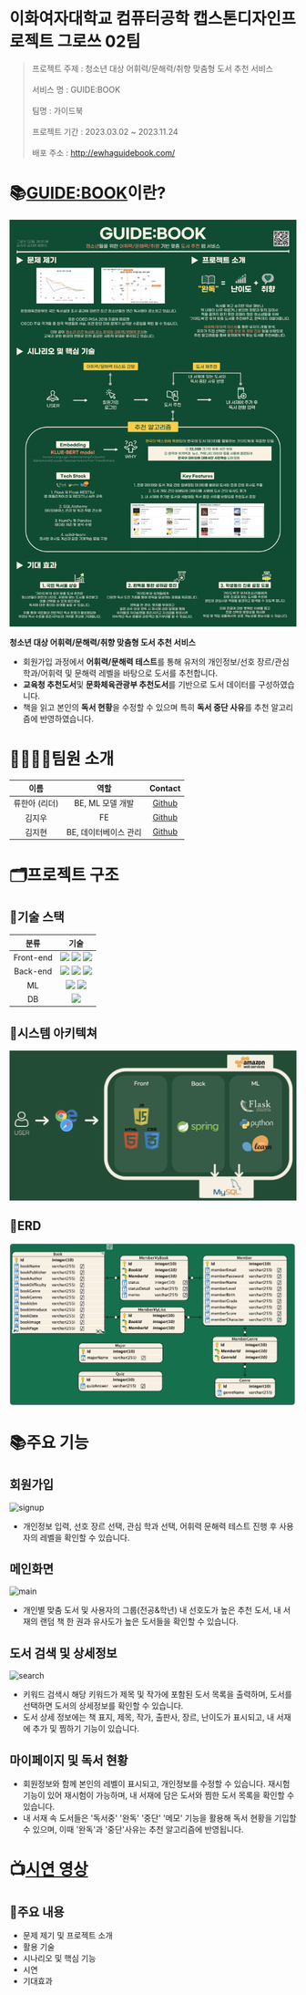 # 이화여자대학교 컴퓨터공학 캡스톤디자인프로젝트 그로쓰 02팀

> 프로젝트 주제 : 청소년 대상 어휘력/문해력/취향 맞춤형 도서 추천 서비스 <br/><br/>
> 서비스 명 : GUIDE:BOOK  <br/><br/>
> 팀명 : 가이드북 <br/><br/>
> 프로젝트 기간 : 2023.03.02 ~ 2023.11.24 <br/><br/>
> 배포 주소 : http://ewhaguidebook.com/

# 📚[GUIDE:BOOK](http://ewhaguidebook.com/)이란?
![포스터](readme_document/poster.png)

**청소년 대상 어휘력/문해력/취향 맞춤형 도서 추천 서비스**

- 회원가입 과정에서 **어휘력/문해력 테스트**를 통해 유저의 개인정보/선호 장르/관심 학과/어휘력 및 문해력 레벨을 바탕으로 도서를 추천합니다.
- **교육청 추천도서**및 **문화체육관광부 추천도서**를 기반으로 도서 데이터를 구성하였습니다.
- 책을 읽고 본인의 **독서 현황**을 수정할 수 있으며 특히 **독서 중단 사유**를 추천 알고리즘에 반영하였습니다.

# 👨‍👩‍👧‍👦팀원 소개

|     이름      |            역할             |                  Contact                  |
| :-----------: | :-------------------------: | :---------------------------------------: |
| 류한아 (리더)   |      BE, ML 모델 개발       |  [Github](https://github.com/AntBean94)     |
|    김지우     | FE                        |  [Github](https://github.com/kjw3757)       |
|    김지현     |    BE, 데이터베이스 관리     |  [Github](https://github.com/wlgus253254)     |


# 🗂️프로젝트 구조
## 📁기술 스택

|     분류      |                                                                                                                                        기술                                                                                                                                         |
| :-----------: | :---------------------------------------------------------------------------------------------------------------------------------------------------------------------------------------------------------------------------------------------------------------------------------: |
|   Front-end   |                                                                                                      <img src="https://img.shields.io/badge/html5-E34F26?style=for-the-badge&logo=html5&logoColor=white"> <img src="https://img.shields.io/badge/css-1572B6?style=for-the-badge&logo=css3&logoColor=white"> <img src="https://img.shields.io/badge/javascript-F7DF1E?style=for-the-badge&logo=javascript&logoColor=black">                                                                                                     |
|   Back-end    | <img src="https://img.shields.io/badge/spring-6DB33F?style=for-the-badge&logo=spring&logoColor=white"> <img src="https://img.shields.io/badge/springboot-6DB33F?style=for-the-badge&logo=springboot&logoColor=white"> <img src="https://img.shields.io/badge/flask-000000?style=for-the-badge&logo=flask&logoColor=white">  |
|      ML       |                                                                    <img src="https://img.shields.io/badge/scikitlearn-F7931E?style=for-the-badge&logo=scikitlearn&logoColor=white">                      <img src="https://img.shields.io/badge/python-3776AB?style=for-the-badge&logo=python&logoColor=white">                                                     |
|      DB       |                                                                                                         <img src="https://img.shields.io/badge/mysql-4479A1?style=for-the-badge&logo=mysql&logoColor=white">                                                                                                       |


## 📁시스템 아키텍쳐

![시스템구조](readme_document/system_arch.png)  

## 📁ERD

![ERD](readme_document/ERD.png)


# 📚주요 기능

## 회원가입
![signup](readme_document/signup.gif)
- 개인정보 입력, 선호 장르 선택, 관심 학과 선택, 어휘력 문해력 테스트 진행 후 사용자의 레벨을 확인할 수 있습니다.<br/>

## 메인화면
![main](readme_document/main.gif)
- 개인별 맞춤 도서 및 사용자의 그룹(전공&학년) 내 선호도가 높은 추천 도서, 내 서재의 랜덤 책 한 권과 유사도가 높은 도서들을 확인할 수 있습니다.<br/>

## 도서 검색 및 상세정보
![search](readme_document/search.gif)
- 키워드 검색시 해당 키워드가 제목 및 작가에 포함된 도서 목록을 출력하며, 도서를 선택하면 도서의 상세정보를 확인할 수 있습니다.<br/>
- 도서 상세 정보에는 책 표지, 제목, 작가, 출판사, 장르, 난이도가 표시되고, 내 서재에 추가 및 찜하기 기능이 있습니다.<br/>

## 마이페이지 및 독서 현황
- 회원정보와 함께 본인의 레벨이 표시되고, 개인정보를 수정할 수 있습니다. 재시험 기능이 있어 재시험이 가능하며, 내 서재에 담은 도서와 찜한 도서 목록을 확인할 수 있습니다.<br/>
- 내 서재 속 도서들은 '독서중' '완독' '중단' '메모' 기능을 활용해 독서 현황을 기입할 수 있으며, 이때 '완독'과 '중단'사유는 추천 알고리즘에 반영됩니다.<br/>

  


# 📺[시연 영상](https://www.youtube.com/watch?v=7KpBBu7_FRY)
## 📍주요 내용
- 문제 제기 및 프로젝트 소개<br/>
- 활용 기술<br/>
- 시나리오 및 핵심 기능<br/>
- 시연<br/>
- 기대효과 <br/>



